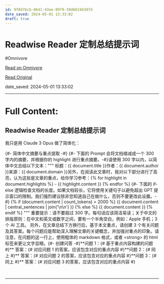 ```yaml
---
id: 9f047bcb-0641-43ee-89f0-39d68194307d
date_saved: 2024-05-01 13:33:02
draft: true
---
```


# Readwise Reader 定制总结提示词
#Omnivore

[Read on Omnivore](https://omnivore.app/me/readwise-reader-18f3537882d)

[Read Original](https://wise-pullover-00f.notion.site/Readwise-Reader-3087a37b9a3045e1ac933bd2740a584c)

date_saved: 2024-05-01 13:33:02


--- 

# Full Content: 

## Readwise Reader 定制总结提示词

我只是用 Claude 3 Opus 做了简体化：

{#\- 简体中文摘要与重点提取 \-#} {#\- 下面的 Prompt 会将文档缩减成一个 300 字内的摘要，并根据你的 highlight 进行重点摘要。\-#}请使用 300 字以内，以简体中文总结以下文本：""" 标题：{{ document.title }}作者：{{ document.author }}来源：{{ document.domain }}另外，在阅读此文章时，我对以下部分进行了高亮，认为这些是文章的重点，给你学习参考：{% for highlight in document.highlights %} \- {{ highlight.content }} {% endfor %} {#\- 下面的 if\-else 逻辑检查文档的长度。如果文档较长，它将使用关键句子以避免超出 GPT 提示窗口的限制。我们强烈建议除非您知道自己在做什么，否则不要更改此设置。\-#} {% if (document.content | count\_tokens) \> 2000 %} {{ document.content | central\_sentences | join('\\n\\n') }} {% else %} {{ document.content }} {% endif %} """ 重要提示：请不要超过 300 字。每句话应该简洁易读；关于中文的排版原则：在中文和英文或数字之间，要有一个半角空白，例如：Apple 手机；3 个 AI 工具。 另外，在文章总结下方换行后，基于本文重点，请创建 3 个有关问题及其答案。每个问题应能帮助深入理解文章的关键概念，并加强对重点的印象。请注意，在问题的这一行上，使用粗体的 markdown 格式，或者 <strong\> 的 html 标签来更让文字显眼。{#\- 创建问答 \-#}\*\*问题 1：{\# 基于重点内容构建的问题 #}\*\* 答案：{\# 对应问题 1 的答案，应该包含对应的重点内容 #}\*\*问题 2：{\# 同上 #}\*\* 答案：{\# 对应问题 2 的答案，应该包含对应的重点内容 #}\*\*问题 3：{\# 同上 #}\*\* 答案：{\# 对应问题 3 的答案，应该包含对应的重点内容 #} 

​

---

